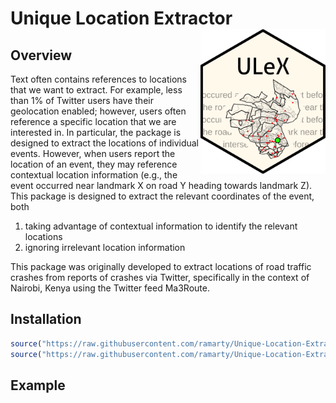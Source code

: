 # Unique Location Extractor <img src="man/figures/logo.png" align="right" width="200" />

## Overview
Text often contains references to locations that we want to extract. For example, less than 1% of Twitter users have their geolocation enabled; however, users often reference a specific location that we are interested in. In particular, the package is designed to extract the locations of individual events. However, when users report the location of an event, they may reference contextual location information (e.g., the event occurred near landmark X on road Y heading towards landmark Z). This package is designed to extract the relevant coordinates of the event, both

1. taking advantage of contextual information to identify the relevant locations
2. ignoring irrelevant location information

This package was originally developed to extract locations of road traffic crashes from reports of crashes via Twitter, specifically in the context of Nairobi, Kenya using the Twitter feed Ma3Route.

## Installation

```r
source("https://raw.githubusercontent.com/ramarty/Unique-Location-Extractor/master/R/helper_functions.R")
source("https://raw.githubusercontent.com/ramarty/Unique-Location-Extractor/master/R/locate_event.R")
```

## Example
